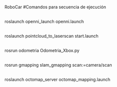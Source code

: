 RoboCar
#Comandos para secuencia de ejecución 

<br />roslaunch openni_launch openni.launch

<br />roslaunch pointcloud_to_laserscan start.launch

<br />rosrun odometria Odometria_Xbox.py

<br />rosrun gmapping slam_gmapping scan:=camera/scan

<br />roslaunch octomap_server octomap_mapping.launch 
